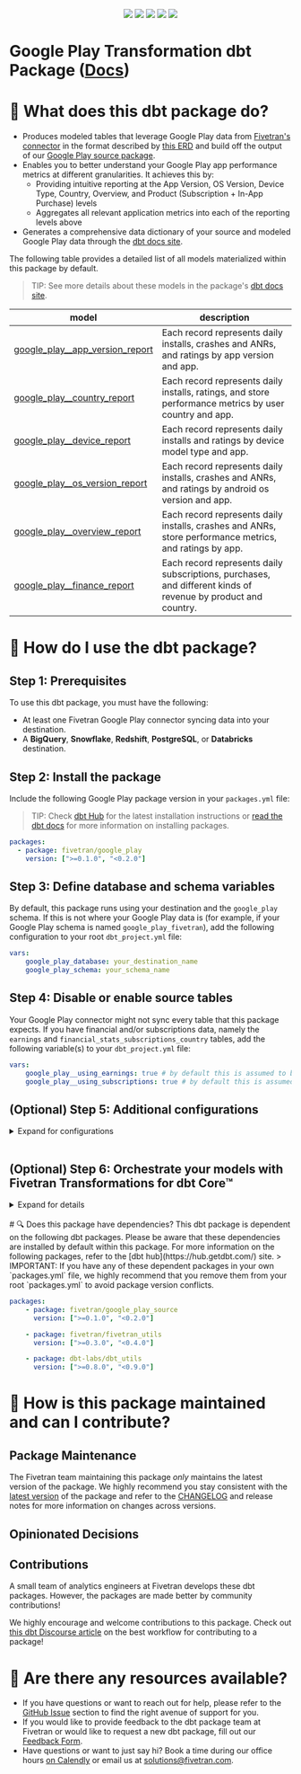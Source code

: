 <p align="center">
    <a alt="License"
        href="https://github.com/fivetran/dbt_google_play/blob/main/LICENSE">
        <img src="https://img.shields.io/badge/License-Apache%202.0-blue.svg" /></a>
    <a alt="Fivetran-Release"
        href="https://fivetran.com/docs/getting-started/core-concepts#releasephases">
        <img src="https://img.shields.io/badge/Fivetran Release Phase-_Beta-orange.svg" /></a>
    <a alt="dbt-core">
        <img src="https://img.shields.io/badge/dbt_Core™_version->=1.0.0_,<2.0.0-orange.svg" /></a>
    <a alt="Maintained?">
        <img src="https://img.shields.io/badge/Maintained%3F-yes-green.svg" /></a>
    <a alt="PRs">
        <img src="https://img.shields.io/badge/Contributions-welcome-blueviolet" /></a>
</p>

# Google Play Transformation dbt Package ([Docs](https://fivetran.github.io/dbt_google_play/))
# 📣 What does this dbt package do?
- Produces modeled tables that leverage Google Play data from [Fivetran's connector](https://fivetran.com/docs/applications/google-play) in the format described by [this ERD](https://fivetran.com/docs/applications/google-play#schemainformation) and build off the output of our [Google Play source package](https://github.com/fivetran/dbt_google_play_source).
- Enables you to better understand your Google Play app performance metrics at different granularities. It achieves this by:
  - Providing intuitive reporting at the App Version, OS Version, Device Type, Country, Overview, and Product (Subscription + In-App Purchase) levels
  - Aggregates all relevant application metrics into each of the reporting levels above
- Generates a comprehensive data dictionary of your source and modeled Google Play data through the [dbt docs site](https://fivetran.github.io/dbt_google_play/).

The following table provides a detailed list of all models materialized within this package by default. 
> TIP: See more details about these models in the package's [dbt docs site](https://fivetran.github.io/dbt_google_play/#!/overview?g_v=1).

| **model**                  | **description**                                                                                                                                               |
| -------------------------- | ------------------------------------------------------------------------------------------------------------------------------------------------------------- |
| [google_play__app_version_report](https://fivetran.github.io/dbt_google_play/#!/model/model.google_play.google_play__app_version_report)             | Each record represents daily installs, crashes and ANRs, and ratings by app version and app.                                              |
| [google_play__country_report](https://fivetran.github.io/dbt_google_play/#!/model/model.google_play.google_play__country_report)     | Each record represents daily installs, ratings, and store performance metrics by user country and app. |
| [google_play__device_report](https://fivetran.github.io/dbt_google_play/#!/model/model.google_play.google_play__device_report)     | Each record represents daily installs and ratings by device model type and app.                              |
| [google_play__os_version_report](https://fivetran.github.io/dbt_google_play/#!/model/model.google_play.google_play__os_version_report)    | Each record represents daily installs, crashes and ANRs, and ratings by android os version and app.                             |
| [google_play__overview_report](https://fivetran.github.io/dbt_google_play/#!/model/model.google_play.google_play__overview_report)   | Each record represents daily installs, crashes and ANRs, store performance metrics, and ratings by app.                            |
| [google_play__finance_report](https://fivetran.github.io/dbt_google_play/#!/model/model.google_play.google_play__finance_report) | Each record represents daily subscriptions, purchases, and different kinds of revenue by product and country.                          |

# 🎯 How do I use the dbt package?

## Step 1: Prerequisites
To use this dbt package, you must have the following:

- At least one Fivetran Google Play connector syncing data into your destination.
- A **BigQuery**, **Snowflake**, **Redshift**, **PostgreSQL**, or **Databricks** destination.

## Step 2: Install the package
Include the following Google Play package version in your `packages.yml` file:
> TIP: Check [dbt Hub](https://hub.getdbt.com/) for the latest installation instructions or [read the dbt docs](https://docs.getdbt.com/docs/package-management) for more information on installing packages.
```yaml
packages:
  - package: fivetran/google_play
    version: [">=0.1.0", "<0.2.0"]

```
## Step 3: Define database and schema variables
By default, this package runs using your destination and the `google_play` schema. If this is not where your Google Play data is (for example, if your Google Play schema is named `google_play_fivetran`), add the following configuration to your root `dbt_project.yml` file:

```yml
vars:
    google_play_database: your_destination_name
    google_play_schema: your_schema_name 
```

## Step 4: Disable or enable source tables
Your Google Play connector might not sync every table that this package expects. If you have financial and/or subscriptions data, namely the `earnings` and `financial_stats_subscriptions_country` tables, add the following variable(s) to your `dbt_project.yml` file:

```yml
vars:
    google_play__using_earnings: true # by default this is assumed to be FALSE
    google_play__using_subscriptions: true # by default this is assumed to be FALSE
```

## (Optional) Step 5: Additional configurations
<details><summary>Expand for configurations</summary>
    
### Change the build schema
By default, this package builds the Google Play staging models within a schema titled (`<target_schema>` + `_stg_google_play`) and your Google Play modeling models within a schema titled (`<target_schema>` + `_google_play`) in your destination. If this is not where you would like your Google Play data to be written to, add the following configuration to your root `dbt_project.yml` file:

```yml
models:
    google_play_source:
      +schema: my_new_schema_name # leave blank for just the target_schema
    google_play:
      +schema: my_new_schema_name # leave blank for just the target_schema
```
    
### Change the source table references
If an individual source table has a different name than the package expects, add the table name as it appears in your destination to the respective variable:

> IMPORTANT: See this project's [`dbt_project.yml`](https://github.com/fivetran/dbt_google_play_source/blob/main/dbt_project.yml) variable declarations to see the expected names.

```yml
vars:
    <default_source_table_name>_identifier: your_table_name 
```
</details>

<br>

## (Optional) Step 6: Orchestrate your models with Fivetran Transformations for dbt Core™
<details><summary>Expand for details</summary>
<br>
    
Fivetran offers the ability for you to orchestrate your dbt project through [Fivetran Transformations for dbt Core™](https://fivetran.com/docs/transformations/dbt). Learn how to set up your project for orchestration through Fivetran in our [Transformations for dbt Core™ setup guides](https://fivetran.com/docs/transformations/dbt#setupguide).
</details>
<br>
# 🔍 Does this package have dependencies?
This dbt package is dependent on the following dbt packages. Please be aware that these dependencies are installed by default within this package. For more information on the following packages, refer to the [dbt hub](https://hub.getdbt.com/) site.
> IMPORTANT: If you have any of these dependent packages in your own `packages.yml` file, we highly recommend that you remove them from your root `packages.yml` to avoid package version conflicts.
    
```yml
packages:
    - package: fivetran/google_play_source
      version: [">=0.1.0", "<0.2.0"]

    - package: fivetran/fivetran_utils
      version: [">=0.3.0", "<0.4.0"]

    - package: dbt-labs/dbt_utils
      version: [">=0.8.0", "<0.9.0"]
```
# 🙌 How is this package maintained and can I contribute?
## Package Maintenance
The Fivetran team maintaining this package _only_ maintains the latest version of the package. We highly recommend you stay consistent with the [latest version](https://hub.getdbt.com/fivetran/google_play/latest/) of the package and refer to the [CHANGELOG](https://github.com/fivetran/dbt_google_play/blob/main/CHANGELOG.md) and release notes for more information on changes across versions.

## Opinionated Decisions
## Contributions
A small team of analytics engineers at Fivetran develops these dbt packages. However, the packages are made better by community contributions! 

We highly encourage and welcome contributions to this package. Check out [this dbt Discourse article](https://discourse.getdbt.com/t/contributing-to-a-dbt-package/657) on the best workflow for contributing to a package!

# 🏪 Are there any resources available?
- If you have questions or want to reach out for help, please refer to the [GitHub Issue](https://github.com/fivetran/dbt_google_play/issues/new/choose) section to find the right avenue of support for you.
- If you would like to provide feedback to the dbt package team at Fivetran or would like to request a new dbt package, fill out our [Feedback Form](https://www.surveymonkey.com/r/DQ7K7WW).
- Have questions or want to just say hi? Book a time during our office hours [on Calendly](https://calendly.com/fivetran-solutions-team/fivetran-solutions-team-office-hours) or email us at solutions@fivetran.com.
